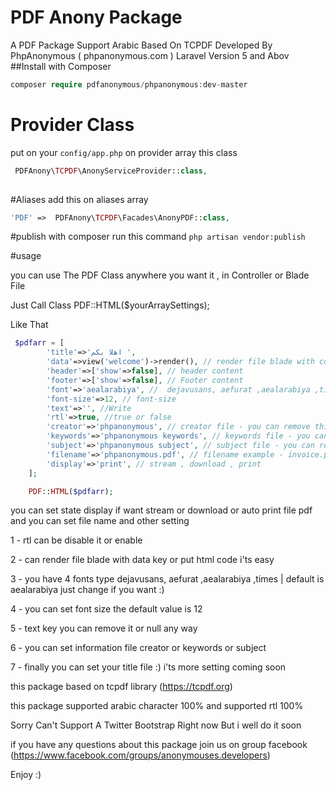 # PDF Anony Package
A PDF Package Support Arabic Based On TCPDF Developed By PhpAnonymous ( phpanonymous.com )
Laravel Version 5 and Abov 
##Install with Composer 
```php
composer require pdfanonymous/phpanonymous:dev-master
```
# Provider Class 
put on your ` config/app.php ` on provider array this class
```php
 PDFAnony\TCPDF\AnonyServiceProvider::class,
 
```

#Aliases 
add this on aliases array
```php 
'PDF' =>  PDFAnony\TCPDF\Facades\AnonyPDF::class,
```
#publish 
with composer run this command `php artisan vendor:publish `

#usage 

you can use The PDF Class anywhere you want it , in Controller or Blade File 

Just Call Class PDF::HTML($yourArraySettings);

Like That 

```php
 $pdfarr = [
		'title'=>'اهلا بكم ',
		'data'=>view('welcome')->render(), // render file blade with content html
		'header'=>['show'=>false], // header content
		'footer'=>['show'=>false], // Footer content
		'font'=>'aealarabiya', //  dejavusans, aefurat ,aealarabiya ,times
		'font-size'=>12, // font-size 
		'text'=>'', //Write
		'rtl'=>true, //true or false 
		'creator'=>'phpanonymous', // creator file - you can remove this key
		'keywords'=>'phpanonymous keywords', // keywords file - you can remove this key
		'subject'=>'phpanonymous subject', // subject file - you can remove this key
		'filename'=>'phpanonymous.pdf', // filename example - invoice.pdf
		'display'=>'print', // stream , download , print
	];

   	PDF::HTML($pdfarr);

```
you can set state display if want stream or download or auto print file pdf 
and you can set file name and other setting 

1 - rtl can be disable it or enable 

2 - can render file blade with data key or put html code i'ts easy 

3 - you have 4 fonts type  dejavusans, aefurat ,aealarabiya ,times  | default is  aealarabiya just change if you want :) 

4 - you can set font size the default value is 12 

5 - text key you can remove it or null any way 

6 - you can set information file creator or keywords or subject 

7 - finally you can set your title file :) i'ts more setting coming soon 

this package based on tcpdf library (https://tcpdf.org)


this package supported arabic character 100% and supported rtl 100% 

Sorry Can't Support A Twitter Bootstrap Right now But i well do it soon

if you have any questions about this package join us on group facebook  (https://www.facebook.com/groups/anonymouses.developers) 

Enjoy :) 



